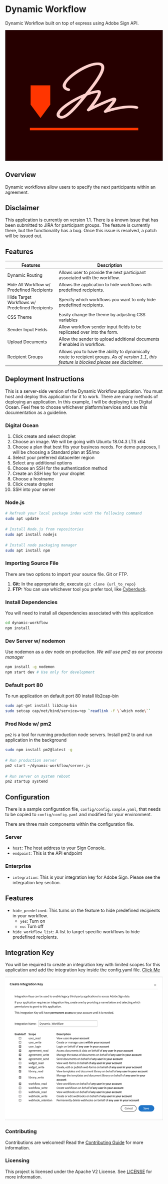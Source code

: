 # Dynamic Workflow

Dynamic Workflow built on top of express using Adobe Sign API.

![sign image](docs/sign_image.png "Sign Image")

## Overview

Dynamic workflows allow users to specify the next participants within an agreement.

## Disclaimer

This application is currently on version 1.1. There is a known issue that has been submitted to JIRA for participant groups. The feature is currently there, but the functionality has a bug. Once this issue is resolved, a patch will be issued out.

## Features

| Features | Description |
| --- | --- |
| Dynamic Routing | Allows user to provide the next participant associated with the workflow. |
| Hide All Workflow w/ Predefined Recipients | Allows the application to hide workflows with predefined recipients. |
| Hide Target Workflows w/ Predefined Recipients | Specify which workflows you want to only hide predefined recipients. |
| CSS Theme | Easily change the theme by adjusting CSS variables |
| Sender Input Fields | Allow workflow sender input fields to be replicated over into the form. |
| Upload Documents | Allow the sender to upload additional documents if enabled in workflow. |
| Recipient Groups | Allows you to have the ability to dynamically route to recipient groups.  *As of version 1.1, this feature is blocked please see disclaimer.* |

## Deployment Instructions

This is a server-side version of the Dynamic Workflow application. You must host and deploy this application for it to work. There are many methods of deploying an application. In this example, I will be deploying it to Digital Ocean. Feel free to choose whichever platform/services and use this documentation as a guideline.

### Digital Ocean

1. Click create and select droplet
2. Choose an image. We will be going with Ubuntu 18.04.3 LTS x64
3. Choose a plan that best fits your business needs. For demo purposes, I will be choosing a Standard plan at $5/mo
4. Select your preferred datacenter region
5. Select any additional options
6. Choose an SSH for the authentication method
7. Create an SSH key for your droplet
8. Choose a hostname
9. Click create droplet
10. SSH into your server

### Node.js

```sh
# Refresh your local package index with the following command
sudo apt update

# Install Node.js from repositories
sudo apt install nodejs

# Install node packaging manager
sudo apt install npm
```

### Importing Source File

There are two options to import your source file.  Git or FTP.

1. **Git:** In the appropriate dir, execute `git clone {url_to_repo}`
2. **FTP:** You can use whichever tool you prefer tool, like [Cyberduck](https://cyberduck.io/).

### Install Dependencies

You will need to install all dependencies associated with this application

```sh
cd dynamic-workflow
npm install
```

### Dev Server w/ nodemon

Use nodemon as a dev node on production. *We will use pm2 as our process manager*

```sh
npm install -g nodemon
npm start dev # Use only for development
```

### Default port 80

To run application on default port 80 install lib2cap-bin

```sh
sudo apt-get install lib2cap-bin
sudo setcap cap/net/bind/service=+ep `readlink -f \`which node\``
```

### Prod Node w/ pm2

`pm2` is a tool for running production node servers.  Install pm2 to and run application in the background

```sh
sudo npm install pm2@latest -g

# Run production server
pm2 start ~/dynamic-workflow/server.js

# Run server on system reboot
pm2 startup systemd
```

## Configuration

There is a sample configuration file, `config/config.sample.yaml`, that needs to be copied to `config/config.yaml` and modified for your environment.

There are three main components within the configuration file.

### Server

- `host`: The host address to your Sign Console.
- `endpoint`: This is the API endpoint

### Enterprise

- `integration`:   This is your integration key for Adobe Sign. Please see the integration key section.

## Features

- `hide_predefined`: This turns on the feature to hide predefined recipients in your workflow.
  - `yes`: Turn on
  - `no`: Turn off
- `hide_workflow_list`: A list to target specific workflows to hide predefined recipients.

## Integration Key

You will be required to create an integration key with limited scopes for this application and add the integration key inside the config.yaml file. [Click Me](https://helpx.adobe.com/sign/kb/how-to-create-an-integration-key.html)

![integration key](docs/integration_key.png "Integration Key")

### Contributing

Contributions are welcomed! Read the [Contributing Guide](./.github/CONTRIBUTING.md) for more information.

### Licensing

This project is licensed under the Apache V2 License. See [LICENSE](LICENSE) for more information.
